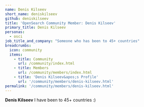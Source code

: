 ```yaml
---
name: Denis Kilseev
short_name: deniskilseev
github: deniskilseev
title: 'OpenSearch Community Member: Denis Kilseev'
primary_title: Denis Kilseev
personas:
  - osci
job_title_and_company: "Someone who has been to 45+ countries"
breadcrumbs:
  icon: community
  items:
    - title: Community
      url: /community/index.html
    - title: Members
      url: /community/members/index.html
    - title: 'Denis Kilseev&apos;s Profile'
      url: '/community/members/denis-kilseev.html'
permalink: '/community/members/denis-kilseev.html'
---
```


**Denis Kilseev** I have been to 45+ countries :)
